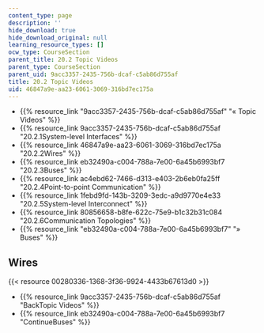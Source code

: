 ```yaml
---
content_type: page
description: ''
hide_download: true
hide_download_original: null
learning_resource_types: []
ocw_type: CourseSection
parent_title: 20.2 Topic Videos
parent_type: CourseSection
parent_uid: 9acc3357-2435-756b-dcaf-c5ab86d755af
title: 20.2 Topic Videos
uid: 46847a9e-aa23-6061-3069-316bd7ec175a
---
```


*   {{% resource_link "9acc3357-2435-756b-dcaf-c5ab86d755af" "« Topic Videos" %}}
*   {{% resource_link 9acc3357-2435-756b-dcaf-c5ab86d755af "20.2.1System-level Interfaces" %}}
*   {{% resource_link 46847a9e-aa23-6061-3069-316bd7ec175a "20.2.2Wires" %}}
*   {{% resource_link eb32490a-c004-788a-7e00-6a45b6993bf7 "20.2.3Buses" %}}
*   {{% resource_link ac4ebd62-7466-d313-e403-2b6eb0fa25ff "20.2.4Point-to-point Communication" %}}
*   {{% resource_link 1febd9fd-143b-3209-3edc-a9d9770e4e33 "20.2.5System-level Interconnect" %}}
*   {{% resource_link 80856658-b8fe-622c-75e9-b1c32b31c084 "20.2.6Communication Topologies" %}}
*   {{% resource_link "eb32490a-c004-788a-7e00-6a45b6993bf7" "» Buses" %}}

Wires
-----

{{< resource 00280336-1368-3f36-9924-4433b67613d0 >}}

*   {{% resource_link 9acc3357-2435-756b-dcaf-c5ab86d755af "BackTopic Videos" %}}
*   {{% resource_link eb32490a-c004-788a-7e00-6a45b6993bf7 "ContinueBuses" %}}